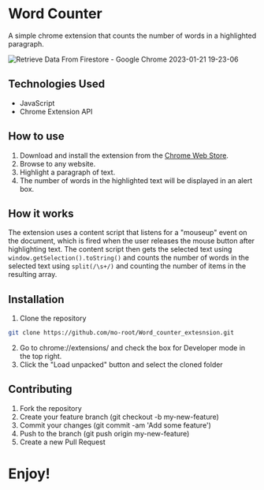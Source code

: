 # Word Counter

A simple chrome extension that counts the number of words in a highlighted paragraph. 

![Retrieve Data From Firestore - Google Chrome 2023-01-21 19-23-06](https://user-images.githubusercontent.com/59801139/213910346-812e9974-c3cf-427e-9396-cc024924e5bd.gif)

## Technologies Used

- JavaScript
- Chrome Extension API

## How to use

1. Download and install the extension from the [Chrome Web Store](link-to-webstore).
2. Browse to any website.
3. Highlight a paragraph of text.
4. The number of words in the highlighted text will be displayed in an alert box.

## How it works

The extension uses a content script that listens for a "mouseup" event on the document, which is fired when the user releases the mouse button after highlighting text. The content script then gets the selected text using `window.getSelection().toString()` and counts the number of words in the selected text using `split(/\s+/)` and counting the number of items in the resulting array.

## Installation

1. Clone the repository
```sh
git clone https://github.com/mo-root/Word_counter_extesnsion.git
```

2. Go to chrome://extensions/ and check the box for Developer mode in the top right.
3. Click the "Load unpacked" button and select the cloned folder
## Contributing
1. Fork the repository
2. Create your feature branch (git checkout -b my-new-feature)
3. Commit your changes (git commit -am 'Add some feature')
4. Push to the branch (git push origin my-new-feature)
5. Create a new Pull Request

# Enjoy!



